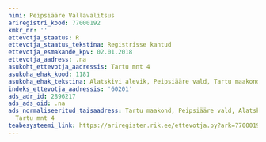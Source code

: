 ```yaml
---
nimi: Peipsiääre Vallavalitsus
ariregistri_kood: 77000192
kmkr_nr: ''
ettevotja_staatus: R
ettevotja_staatus_tekstina: Registrisse kantud
ettevotja_esmakande_kpv: 02.01.2018
ettevotja_aadress: .na
asukoht_ettevotja_aadressis: Tartu mnt 4
asukoha_ehak_kood: 1181
asukoha_ehak_tekstina: Alatskivi alevik, Peipsiääre vald, Tartu maakond
indeks_ettevotja_aadressis: '60201'
ads_adr_id: 2896217
ads_ads_oid: .na
ads_normaliseeritud_taisaadress: Tartu maakond, Peipsiääre vald, Alatskivi alevik,
  Tartu mnt 4
teabesysteemi_link: https://ariregister.rik.ee/ettevotja.py?ark=77000192&ref=rekvisiidid
---
```

